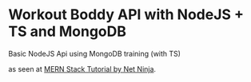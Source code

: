 # Workout Boddy API with NodeJS + TS and MongoDB

Basic NodeJS Api using MongoDB training (with TS)

as seen at [MERN Stack Tutorial by Net Ninja](https://netninja.dev/p/mern-stack-tutorial).
